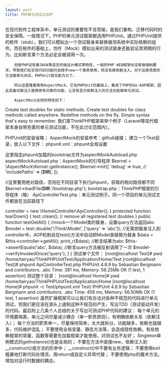 ```yaml
---
layout: post
title: PHP单元测试之AOP
---
```


在现代软件工程体系中，单元测试的重要性不言而喻，是我们重构、迁移代码时的安全保障。一般情况下，PHP的单元测试框架都选用PHPUnit。通过PHPUnit提供的桩件（stub），我们可以模拟出一个测试替身来替换被测系统中实际依赖的组件。而在桩件的基础上，仿件（Mock）模拟出来的测试替身还能验证其预期的行为，比如断言某个方法必定会被调用一次。

        但是PHP没有像JAVA等语言的强设计模式等特性，一般的PHP WEB框架也没有做强制要求，导致我们在实现代码功能时会随手new一个类来使用，而没有做依赖注入。对于这类场景的方法做单元测试，PHPUnit就无能为力了。

        所以这里隆重推荐AspectMock，它在PHPUnit的基础上，集成了PHP的Go-AOP框架，因此具备切面注入替换原有对象的功能，让没有显示依赖注入的方法也能做单元测试。

        AspectMock支持的特性如下：

Create test doubles for static methods.
Create test doubles for class methods called anywhere.
Redefine methods on the fly.
Simple syntax that's easy to remember.
        我们拿ThinkPHP框架来举个例子（Laravel等现代框架本身自带完善的单元测试功能，不在此讨论范围内）。

PHPUnit的安装省略；
AspectMock的安装参考：github链接；
建立一个Test目录，放入以下文件：
phpunit.xml：phpunit全局设置
<?xml version="1.0" encoding="UTF-8" ?>
<phpunit bootstrap="aspectMockAutoload.php" backupGlobals="false">
</phpunit>
这里指定phpunit加载的bootstrap文件为aspectMockAutoload.php
aspectMockAutoload.php：AspectMock的引导程序
<?php
preg_match("/(.*)\\/Application\\/.*/", __DIR__, $match);
$tpPath = $match[1];
include $tpPath.'/vendor/autoload.php';     // composer autoload

$kernel = \AspectMock\Kernel::getInstance();
$kernel->init([
    'debug' => true,
//    'includePaths' => [__DIR__],
]);

//这里要用绝对路径，否则在不同目录下执行phpunit，获取的相对路径都不同
$kernel->loadFile(__DIR__.'/bootstrap.php');
bootstrap.php：ThinkPHP框架的引导程序（略）
ApiControllerTest.php：单元测试例子。同一个项目的单元测试文件都放在当前路径下
<?php
use AspectMock\Test as test;
class ApiControllerTest extends PHPUnit_Framework_TestCase {
    protected $controller;
    protected function setUp() {
        $this->controller = new \Home\Controller\ApiController();
    }
    protected function tearDown() {
        test::clean(); // remove all registered test doubles
    }
    public function testGetAll() {
        //mock一个Model类的替身，设置query方法返回abc
        $model = test::double('\Think\Model', ['query' => 'abc']);
        //无需把替身注入到controller中，AOP机制会在test()方法中自动把Model类替换为替身
        $data = $this->controller->getAll();
        print_r($data);
        //断言结果为abc
        $this->assertEquals('abc', $data);
        //断言query方法被反射调用了一次
        $model->verifyInvokedOnce('query');
    }
}
测试单个文件：
[root@localhost Test]# pwd
/home/tairyao/ThinkPHPUnitTest/Application/Home/Test
[root@localhost Test]# phpunit ApiControllerTest.php
PHPUnit 4.8.9 by Sebastian Bergmann and contributors.

.abc

Time: 381 ms, Memory: 56.25Mb

OK (1 test, 1 assertion)
测试整个目录：
[root@localhost Home]# pwd
/home/tairyao/ThinkPHPUnitTest/Application/Home
[root@localhost Home]# phpunit -c Test/phpunit.xml Test/
PHPUnit 4.8.9 by Sebastian Bergmann and contributors.

.abc

Time: 458 ms, Memory: 56.50Mb

OK (1 test, 1 assertion)
虽然扩展框架可以让我们有办法对各种不规范的代码进行单元测试，但我们更应该在源头上遏制这种不规范的产生，写出TDD（测试驱动开发）的代码。最后附上几条个人总结的关于写出可测试PHP代码的建议：

每个单元的环境要隔离，单元之间尽量减少耦合（单一职责原则），有明确依赖关系（依赖注入）；
每个方法的职责单一，尽量保持简单，太大就拆分。功能越多，依赖也就越多，代码维护混乱；
不要使用全局变量、静态方法等，会造成隐性依赖。有些依赖框架的常量、函数等需要先加载框架才能使用，对测试也不友好；
Singleton单例模式的getInstance()也是全局的；
不要在方法中直接new，依赖注入到__construct()或方法的形参中；
__construct()中不要有业务逻辑；
不要使用exit粗暴地打断代码处理流，用return或自定义异常代替；
不要使用php的魔术方法，增加对运行时数据的耦合。